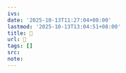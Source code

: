 ```yaml
---
ivs:
date: '2025-10-13T11:27:04+08:00'
lastmod: '2025-10-13T13:04:51+08:00'
title: 󰕒
url: 󰕒
tags: []
src:
note:
---
```

